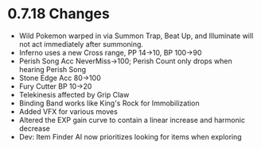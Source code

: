 # 0.7.18 Changes #

* Wild Pokemon warped in via Summon Trap, Beat Up, and Illuminate will not act immediately after summoning.
* Inferno uses a new Cross range, PP 14->10, BP 100->90
* Perish Song Acc NeverMiss->100; Perish Count only drops when hearing Perish Song
* Stone Edge Acc 80->100
* Fury Cutter BP 10->20
* Telekinesis affected by Grip Claw
* Binding Band works like King's Rock for Immobilization
* Added VFX for various moves
* Altered the EXP gain curve to contain a linear increase and harmonic decrease
* Dev: Item Finder AI now prioritizes looking for items when exploring